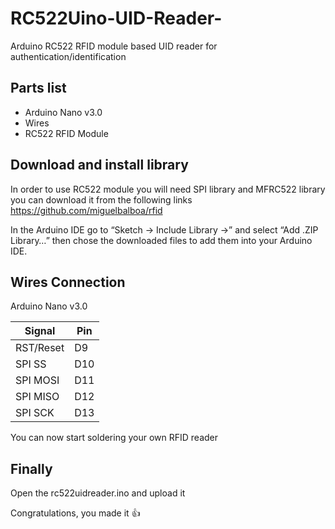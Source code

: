 # RC522Uino-UID-Reader-
Arduino RC522 RFID module based UID reader for authentication/identification


## Parts list

- Arduino Nano v3.0
- Wires
- RC522 RFID Module

## Download and install library

In order to use RC522 module you will need SPI library and MFRC522 library
you can download it from the following links
https://github.com/miguelbalboa/rfid

In the Arduino IDE go to “Sketch → Include Library →” and select “Add .ZIP Library…” then chose the downloaded files to add them into your Arduino IDE.


## Wires Connection

Arduino Nano v3.0

| Signal | Pin |
| ---------- | ---- |
| RST/Reset | D9 |
| SPI SS | D10 |
| SPI MOSI | D11 |
| SPI MISO | D12 |
| SPI SCK | D13 |

You can now start soldering your own RFID reader

## Finally
Open the rc522uidreader.ino and upload it

Congratulations, you made it :+1:
